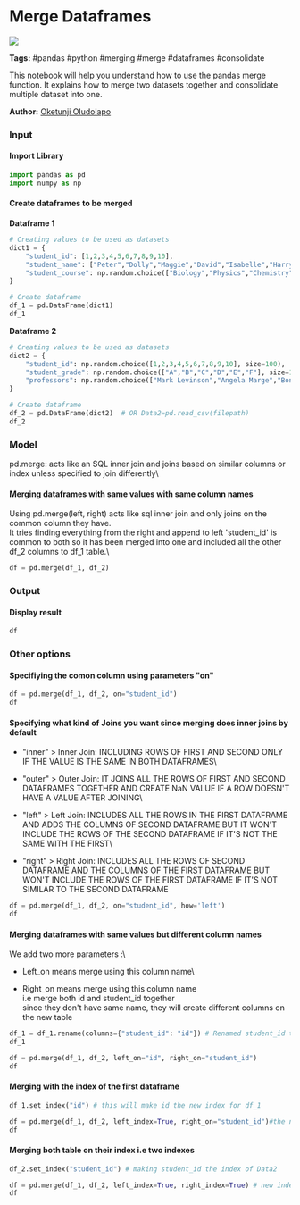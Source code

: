# Merge Dataframes

[![](https://naasai-public.s3.eu-west-3.amazonaws.com/open\_in\_naas.svg)](https://app.naas.ai/user-redirect/naas/downloader?url=https://raw.githubusercontent.com/jupyter-naas/awesome-notebooks/master/Pandas/Pandas\_Merge\_Dataframes.ipynb)

**Tags:** #pandas #python #merging #merge #dataframes #consolidate

This notebook will help you understand how to use the pandas merge function. It explains how to merge two datasets together and consolidate multiple dataset into one.

**Author:** [Oketunji Oludolapo](https://www.linkedin.com/in/oludolapo-oketunji/)

### Input

#### Import Library

```python
import pandas as pd
import numpy as np
```

#### Create dataframes to be merged

**Dataframe 1**

```python
# Creating values to be used as datasets
dict1 = {
    "student_id": [1,2,3,4,5,6,7,8,9,10],
    "student_name": ["Peter","Dolly","Maggie","David","Isabelle","Harry","Akin","Abbey","Victoria","Sam"],
    "student_course": np.random.choice(["Biology","Physics","Chemistry"], size=10)
}
```

```python
# Create dataframe
df_1 = pd.DataFrame(dict1)
df_1
```

**Dataframe 2**

```python
# Creating values to be used as datasets
dict2 = {
    "student_id": np.random.choice([1,2,3,4,5,6,7,8,9,10], size=100),
    "student_grade": np.random.choice(["A","B","C","D","E","F"], size=100),
    "professors": np.random.choice(["Mark Levinson","Angela Marge","Bonnie James","Klaus Michealson"], size=100),
}
```

```python
# Create dataframe
df_2 = pd.DataFrame(dict2)  # OR Data2=pd.read_csv(filepath)
df_2
```

### Model

pd.merge: acts like an SQL inner join and joins based on similar columns or index unless specified to join differently\


#### Merging dataframes with same values with same column names

Using pd.merge(left, right) acts like sql inner join and only joins on the common column they have.\
It tries finding everything from the right and append to left 'student\_id' is common to both so it has been merged into one and included all the other df\_2 columns to df\_1 table.\


```python
df = pd.merge(df_1, df_2)
```

### Output

#### Display result

```python
df
```

### Other options

#### Specifiying the comon column using parameters "on"

```python
df = pd.merge(df_1, df_2, on="student_id")
df
```

#### Specifying what kind of Joins you want since merging does inner joins by default

* "inner" > Inner Join: INCLUDING ROWS OF FIRST AND SECOND ONLY IF THE VALUE IS THE SAME IN BOTH DATAFRAMES\

* "outer" > Outer Join: IT JOINS ALL THE ROWS OF FIRST AND SECOND DATAFRAMES TOGETHER AND CREATE NaN VALUE IF A ROW DOESN'T HAVE A VALUE AFTER JOINING\

* "left" > Left Join: INCLUDES ALL THE ROWS IN THE FIRST DATAFRAME AND ADDS THE COLUMNS OF SECOND DATAFRAME BUT IT WON'T INCLUDE THE ROWS OF THE SECOND DATAFRAME IF IT'S NOT THE SAME WITH THE FIRST\

* "right" > Right Join: INCLUDES ALL THE ROWS OF SECOND DATAFRAME AND THE COLUMNS OF THE FIRST DATAFRAME BUT WON'T INCLUDE THE ROWS OF THE FIRST DATAFRAME IF IT'S NOT SIMILAR TO THE SECOND DATAFRAME

```python
df = pd.merge(df_1, df_2, on="student_id", how='left')
df
```

#### Merging dataframes with same values but different column names

We add two more parameters :\


* Left\_on means merge using this column name\

* Right\_on means merge using this column name\
  i.e merge both id and student\_id together\
  since they don't have same name, they will create different columns on the new table

```python
df_1 = df_1.rename(columns={"student_id": "id"}) # Renamed student_id to id so as to give this example
df_1
```

```python
df = pd.merge(df_1, df_2, left_on="id", right_on="student_id")
df
```

#### Merging with the index of the first dataframe

```python
df_1.set_index("id") # this will make id the new index for df_1
```

```python
df = pd.merge(df_1, df_2, left_index=True, right_on="student_id")#the new index will be from index of df_2 where they joined
df
```

#### Merging both table on their index i.e two indexes

```python
df_2.set_index("student_id") # making student_id the index of Data2
```

```python
df = pd.merge(df_1, df_2, left_index=True, right_index=True) # new index will be from the left index unlike when joining only one index
df
```
